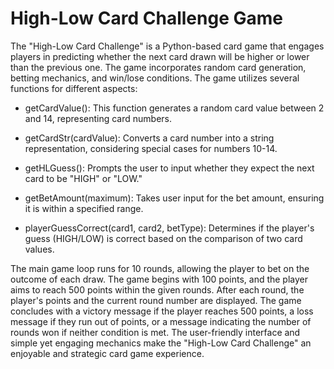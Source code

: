 # High-Low Card Challenge Game
The "High-Low Card Challenge" is a Python-based card game that engages players in predicting whether the next card drawn will be higher or lower than the previous one. The game incorporates random card generation, betting mechanics, and win/lose conditions. The game utilizes several functions for different aspects:

- getCardValue(): This function generates a random card value between 2 and 14, representing card numbers.

- getCardStr(cardValue): Converts a card number into a string representation, considering special cases for numbers 10-14.

- getHLGuess(): Prompts the user to input whether they expect the next card to be "HIGH" or "LOW."

- getBetAmount(maximum): Takes user input for the bet amount, ensuring it is within a specified range.

- playerGuessCorrect(card1, card2, betType): Determines if the player's guess (HIGH/LOW) is correct based on the comparison of two card values.

The main game loop runs for 10 rounds, allowing the player to bet on the outcome of each draw. The game begins with 100 points, and the player aims to reach 500 points within the given rounds. After each round, the player's points and the current round number are displayed. The game concludes with a victory message if the player reaches 500 points, a loss message if they run out of points, or a message indicating the number of rounds won if neither condition is met. The user-friendly interface and simple yet engaging mechanics make the "High-Low Card Challenge" an enjoyable and strategic card game experience.
